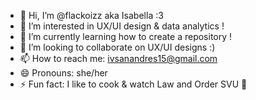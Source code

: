 - 👋 Hi, I’m @flackoizz aka Isabella :3
- 👀 I’m interested in UX/UI design & data analytics !
- 🌱 I’m currently learning how to create a repository !
- 💞️ I’m looking to collaborate on UX/UI designs :)
- 📫 How to reach me: ivsanandres15@gmail.com 
- 😄 Pronouns: she/her
- ⚡ Fun fact: I like to cook & watch Law and Order SVU 🚨

